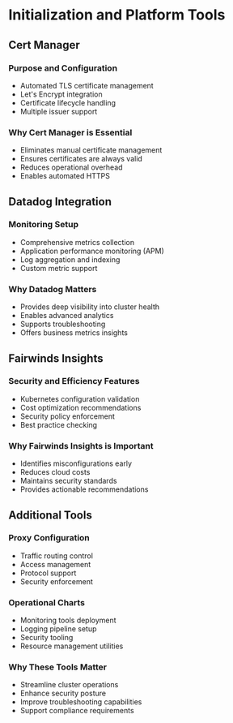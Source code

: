 # Initialization and Platform Tools

## Cert Manager

### Purpose and Configuration
- Automated TLS certificate management
- Let's Encrypt integration
- Certificate lifecycle handling
- Multiple issuer support

### Why Cert Manager is Essential
- Eliminates manual certificate management
- Ensures certificates are always valid
- Reduces operational overhead
- Enables automated HTTPS

## Datadog Integration

### Monitoring Setup
- Comprehensive metrics collection
- Application performance monitoring (APM)
- Log aggregation and indexing
- Custom metric support

### Why Datadog Matters
- Provides deep visibility into cluster health
- Enables advanced analytics
- Supports troubleshooting
- Offers business metrics insights

## Fairwinds Insights

### Security and Efficiency Features
- Kubernetes configuration validation
- Cost optimization recommendations
- Security policy enforcement
- Best practice checking

### Why Fairwinds Insights is Important
- Identifies misconfigurations early
- Reduces cloud costs
- Maintains security standards
- Provides actionable recommendations

## Additional Tools

### Proxy Configuration
- Traffic routing control
- Access management
- Protocol support
- Security enforcement

### Operational Charts
- Monitoring tools deployment
- Logging pipeline setup
- Security tooling
- Resource management utilities

### Why These Tools Matter
- Streamline cluster operations
- Enhance security posture
- Improve troubleshooting capabilities
- Support compliance requirements
